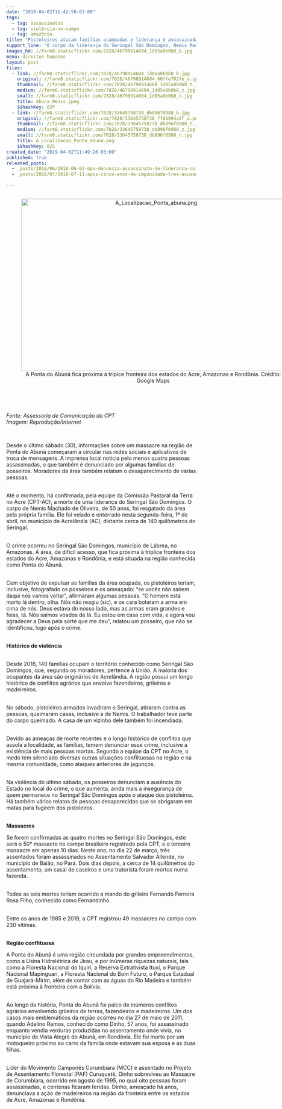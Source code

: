 ```yaml
---
date: "2019-04-02T11:42:50-03:00"
tags:
  - tag: assassinatos
  - tag: violência-no-campo
  - tag: amazônia
title: "Pistoleiros atacam famílias acampadas e liderança é assassinada, no Amazonas"
support_line: "O corpo da liderança do Seringal São Domingos, Nemis Machado de Oliveira, de 50 anos, foi resgatado da área pela própria família, velado e enterrado nesta segunda-feira (01), em Acrelândia-AC"
images_hd: //farm8.staticflickr.com/7828/46798914604_1d85a0b0b8_b.jpg
menu: direitos humanos
layout: post
files:
  - link: //farm8.staticflickr.com/7828/46798914604_1d85a0b0b8_b.jpg
    original: //farm8.staticflickr.com/7828/46798914604_60ffe702fe_o.jpg
    thumbnail: //farm8.staticflickr.com/7828/46798914604_1d85a0b0b8_t.jpg
    medium: //farm8.staticflickr.com/7828/46798914604_1d85a0b0b8_z.jpg
    small: //farm8.staticflickr.com/7828/46798914604_1d85a0b0b8_n.jpg
    title: Abuna_Nenis.jpeg
    $$hashKey: 02P
  - link: //farm8.staticflickr.com/7828/33645758738_db896f0988_b.jpg
    original: //farm8.staticflickr.com/7828/33645758738_ff01994a3f_o.png
    thumbnail: //farm8.staticflickr.com/7828/33645758738_db896f0988_t.jpg
    medium: //farm8.staticflickr.com/7828/33645758738_db896f0988_z.jpg
    small: //farm8.staticflickr.com/7828/33645758738_db896f0988_n.jpg
    title: A_Localizacao_Ponta_abuna.png
    $$hashKey: 02S
created_date: "2019-04-02T11:49:26-03:00"
published: true
releated_posts:
  - _posts/2018/06/2018-06-02-mpa-denuncia-assassinato-de-lideranca-no-para.md
  - _posts/2018/07/2018-07-11-apos-cinco-anos-de-impunidade-tres-acusados-de-assassinar-o-militante-fabio-santos-sao-presos.md

---
```

<div style="text-align:center">
<figure class="image" style="display:inline-block"><img alt="A_Localizacao_Ponta_abuna.png" height="457" src="//farm8.staticflickr.com/7828/33645758738_db896f0988_b.jpg" width="700" />
<figcaption>A Ponta do Abun&atilde; fica pr&oacute;xima &agrave; tr&iacute;pice fronteira dos estados do Acre, Amazonas e Rond&ocirc;nia. Cr&eacute;dito: Google Maps<br />
<br />
</figcaption>
</figure>
</div>

<p>&nbsp;</p>

<p><em>Fonte: Assessoria de Comunica&ccedil;&atilde;o da CPT<br />
Imagem: Reprodu&ccedil;&atilde;o/Internet</em></p>

<p>&nbsp;</p>

<p>Desde o &uacute;ltimo s&aacute;bado (30), informa&ccedil;&otilde;es sobre um massacre na regi&atilde;o de Ponta do Abun&atilde; come&ccedil;aram a circular nas redes sociais e aplicativos de troca de mensagens. A imprensa local noticia pelo menos quatro pessoas assassinadas, o que tamb&eacute;m &eacute; denunciado por algumas fam&iacute;lias de posseiros. Moradores da &aacute;rea tamb&eacute;m relatam o desaparecimento de v&aacute;rias pessoas.&nbsp;</p>

<p><br />
At&eacute; o momento, h&aacute; confirmada, pela equipe da Comiss&atilde;o Pastoral da Terra no Acre (CPT-AC), a morte de uma lideran&ccedil;a do Seringal S&atilde;o Domingos. O corpo de Nemis Machado de Oliveira, de 50 anos, foi resgatado da &aacute;rea pela pr&oacute;pria fam&iacute;lia. Ele foi velado e enterrado nesta segunda-feira, 1&ordm; de abril, no munic&iacute;pio de Acrel&acirc;ndia (AC), distante cerca de 140 quil&ocirc;metros do Seringal.</p>

<p><br />
O crime ocorreu no Seringal S&atilde;o Domingos, munic&iacute;pio de L&aacute;brea, no Amazonas. A &aacute;rea, de dif&iacute;cil acesso, que fica pr&oacute;xima &agrave; tr&iacute;plice fronteira dos estados do Acre, Amazonas e Rond&ocirc;nia, e est&aacute; situada na regi&atilde;o conhecida como Ponta do Abun&atilde;.&nbsp;</p>

<p><br />
Com objetivo de expulsar as fam&iacute;lias da &aacute;rea ocupada, os pistoleiros teriam, inclusive, fotografado os posseiros e os amea&ccedil;ado: &ldquo;se voc&ecirc;s n&atilde;o sa&iacute;rem daqui n&oacute;s vamos voltar&rdquo;, afirmaram algumas pessoas. &ldquo;O homem est&aacute; morto l&aacute; dentro, olha. N&oacute;s n&atilde;o reagiu (sic), e os cara botaram a arma em cima de n&oacute;s. Deus estava do nosso lado, mas as armas eram grandes e feias, t&aacute;. N&oacute;s sa&iacute;mos voados de l&aacute;. Eu estou em casa com vida, e agora vou agradecer a Deus pela sorte que me deu&rdquo;, relatou um posseiro, que n&atilde;o se identificou, logo ap&oacute;s o crime.</p>

<p><br />
<strong>Hist&oacute;rico de viol&ecirc;ncia</strong></p>

<p><br />
Desde 2016, 140 fam&iacute;lias ocupam o territ&oacute;rio conhecido como Seringal S&atilde;o Domingos, que, segundo os moradores, pertence &agrave; Uni&atilde;o. A maioria dos ocupantes da &aacute;rea s&atilde;o origin&aacute;rios de Acrel&acirc;ndia. A regi&atilde;o possui um longo hist&oacute;rico de conflitos agr&aacute;rios que envolve fazendeiros, grileiros e madeireiros.</p>

<p><br />
No s&aacute;bado, pistoleiros armados invadiram o Seringal, atiraram contra as pessoas, queimaram casas, inclusive a de Nemis. O trabalhador teve parte do corpo queimado. A casa de um vizinho dele tamb&eacute;m foi incendiada.</p>

<p><br />
Devido as amea&ccedil;as de morte recentes e o longo hist&oacute;rico de conflitos que assola a localidade, as fam&iacute;lias, temem denunciar esse crime, inclusive a exist&ecirc;ncia de mais pessoas mortas. Segundo a equipe da CPT no Acre, o medo tem silenciado diversas outras situa&ccedil;&otilde;es conflituosas na regi&atilde;o e na mesma comunidade, como ataques anteriores de jagun&ccedil;os.</p>

<p><br />
Na viol&ecirc;ncia do &uacute;ltimo s&aacute;bado, os posseiros denunciam a aus&ecirc;ncia do Estado no local do crime, o que aumenta, ainda mais a inseguran&ccedil;a de quem permanece no Seringal S&atilde;o Domingos ap&oacute;s o ataque dos pistoleiros. H&aacute; tamb&eacute;m v&aacute;rios relatos de pessoas desaparecidas que se abrigaram em matas para fugirem dos pistoleiros.</p>

<p><br />
<strong>Massacres</strong></p>

<p>Se forem confirmadas as quatro mortes no Seringal S&atilde;o Domingos, este ser&aacute; o 50&deg; massacre no campo brasileiro registrado pela CPT, e o terceiro massacre em apenas 10 dias. Neste ano, no dia 22 de mar&ccedil;o, tr&ecirc;s assentados foram assassinados no Assentamento Salvador Allende, no munic&iacute;pio de Bai&atilde;o, no Par&aacute;. Dois dias depois, a cerca de 14 quil&ocirc;metros do assentamento, um casal de caseiros e uma tratorista foram mortos numa fazenda.</p>

<p><br />
Todos as seis mortes teriam ocorrido a mando do grileiro Fernando Ferreira Rosa Filho, conhecido como Fernandinho.</p>

<p><br />
Entre os anos de 1985 e 2019, a CPT registrou 49 massacres no campo com 230 v&iacute;timas.</p>

<p><br />
<strong>Regi&atilde;o conflituosa</strong></p>

<p>A Ponta do Abun&atilde; &eacute; uma regi&atilde;o circundada por grandes empreendimentos, como a Usina Hidrel&eacute;trica de Jirau, e por in&uacute;meras riquezas naturais, tais como a Floresta Nacional do Iquiri, a Reserva Extrativista Itux&iacute;, o Parque Nacional Mapinguari, a Floresta Nacional do Bom Futuro, o Parque Estadual de Guajar&aacute;-Mirim, al&eacute;m de contar com as &aacute;guas do Rio Madeira e tamb&eacute;m est&aacute; pr&oacute;xima &agrave; fronteira com a Bol&iacute;via.</p>

<p><br />
Ao longo da hist&oacute;ria, Ponta do Abun&atilde; foi palco de in&uacute;meros conflitos agr&aacute;rios envolvendo grileiros de terras, fazendeiros e madeireiros. Um dos casos mais emblem&aacute;ticos da regi&atilde;o ocorreu no dia 27 de maio de 2011, quando Adelino Ramos, conhecido como Dinho, 57 anos, foi assassinado enquanto vendia verduras produzidas no assentamento onde vivia, no munic&iacute;pio de Vista Alegre do Abun&atilde;, em Rond&ocirc;nia. Ele foi morto por um motoqueiro pr&oacute;ximo ao carro da fam&iacute;lia onde estavam sua esposa e as duas filhas.</p>

<p><br />
L&iacute;der do Movimento Campon&ecirc;s Corumbiara (MCC) e assentado no Projeto de Assentamento Florestal (PAF) Curuquet&ecirc;, Dinho sobreviveu ao Massacre de Corumbiara, ocorrido em agosto de 1995, no qual oito pessoas foram assassinadas, e centenas ficaram feridas. Dinho, amea&ccedil;ado h&aacute; anos, denunciava a a&ccedil;&atilde;o de madeireiros na regi&atilde;o da fronteira entre os estados de Acre, Amazonas e Rond&ocirc;nia.</p>

<p><br />
&nbsp;</p>

